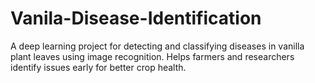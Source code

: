 # Vanila-Disease-Identification
A deep learning project for detecting and classifying diseases in vanilla plant leaves using image recognition. Helps farmers and researchers identify issues early for better crop health.
